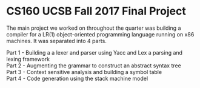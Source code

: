 # CS160 UCSB Fall 2017 Final Project
The main project we worked on throughout the quarter was building a compiler for a LR(1) object-oriented programming language running on x86 machines. It was separated into 4 parts.

Part 1 - Building a a lexer and parser using Yacc and Lex a parsing and lexing framework  
Part 2 - Augmenting the grammar to construct an abstract syntax tree  
Part 3 - Context sensitive analysis and building a symbol table  
Part 4 - Code generation using the stack machine model
